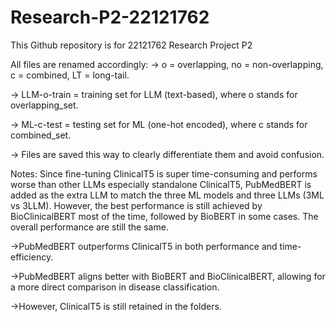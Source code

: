 # Research-P2-22121762
This Github repository is for 22121762 Research Project P2


All files are renamed accordingly:
-> o = overlapping, no = non-overlapping, c = combined, LT = long-tail.

-> LLM-o-train = training set for LLM (text-based), where o stands for overlapping_set.

-> ML-c-test = testing set for ML (one-hot encoded), where c stands for combined_set.

-> Files are saved this way to clearly differentiate them and avoid confusion.





Notes:
Since fine-tuning ClinicalT5 is super time-consuming and performs worse than other LLMs especially standalone ClinicalT5, PubMedBERT is added as the extra LLM to match the three ML models and three LLMs (3ML vs 3LLM). However, the best performance is still achieved by BioClinicalBERT most of the time, followed by BioBERT in some cases. The overall performance are still the same.


->PubMedBERT outperforms ClinicalT5 in both performance and time-efficiency.


->PubMedBERT aligns better with BioBERT and BioClinicalBERT, allowing for a more direct comparison in disease classification.


->However, ClinicalT5 is still retained in the folders.

